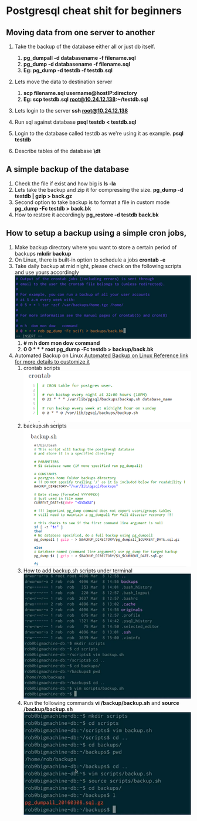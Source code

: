 # Postgresql cheat shit for beginners

## Moving data from one server to another 
1. Take the backup of the database either all or just db itself.
	1. **pg_dumpall -d databasename -f filename.sql**
	2. **pg_dump -d databasename -f filename.sql**
	3. **Eg: pg_dump -d testdb -f testdb.sql**

2. Lets move the data to destination server
	1. **scp filename.sql username@hostIP:directory**
	2. **Eg: scp testdb.sql root@10.24.12.138:~/testdb.sql**

3. Lets login to the server
**ssh root@10.24.12.138**
4. Run sql against database
**psql testdb < testdb.sql**
5. Login to the database called testdb as we're using it as example.
**psql testdb**
6. Describe tables of the database
**\dt**
## A simple backup of the database
1. Check the file if exist and how big is 
**ls -la**
2. Lets take the backup and zip it for compressing the size.
**pg_dump -d testdb | gzip > back.gz**
3. Second option to take backup is to format a file in custom mode
**pg_dump -Fc testdb > back.bk**
4. How to restore it accordingly 
**pg_restore -d testdb back.bk**
## How to setup a backup using a simple cron jobs,
1. Make backup directory where you want to store a certain period of backups
**mkdir backup**
2. On Linux, there is built-in option to schedule a jobs
**crontab -e**
3. Take daily backup at mid night, please check on the following scripts and use yours accordingly
![](https://github.com/HodardHazwinayo/Hadoop-Spark-NuoDB-Confluent-Platforms-Stack-Cheat_Shit/blob/master/Images/readme.png)
	1. **# m h dom mon dow  command**
	2. **0 0 * * * root pg_dump -Fc testdb > backup/back.bk** 
4. Automated Backup on Linux 
[Automated Backup on Linux Reference link for more details to customize it](https://wiki.postgresql.org/wiki/Automated_Backup_on_Linux)
	1. crontab scripts
	![](https://github.com/HodardHazwinayo/Hadoop-Spark-NuoDB-Confluent-Platforms-Stack-Cheat_Shit/blob/master/Images/crontab.png)
	2. backup.sh scripts
	![](https://github.com/HodardHazwinayo/Hadoop-Spark-NuoDB-Confluent-Platforms-Stack-Cheat_Shit/blob/master/Images/backupshellscript.png)
	3. How to add backup.sh scripts under terminal
	![](https://github.com/HodardHazwinayo/Hadoop-Spark-NuoDB-Confluent-Platforms-Stack-Cheat_Shit/blob/master/Images/addbackupscript.png)
	4. Run the following commands **vi /backup/backup.sh** and **source /backup/backup.sh** 
	![](https://github.com/HodardHazwinayo/Hadoop-Spark-NuoDB-Confluent-Platforms-Stack-Cheat_Shit/blob/master/Images/scripts.png)




